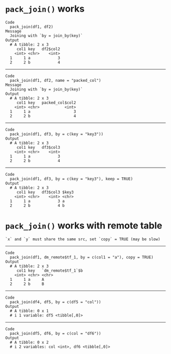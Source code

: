 # `pack_join()` works

    Code
      pack_join(df1, df2)
    Message
      Joining with `by = join_by(key)`
    Output
      # A tibble: 2 x 3
         col1 key   df2$col2
        <int> <chr>    <int>
      1     1 a            3
      2     2 b            4

---

    Code
      pack_join(df1, df2, name = "packed_col")
    Message
      Joining with `by = join_by(key)`
    Output
      # A tibble: 2 x 3
         col1 key   packed_col$col2
        <int> <chr>           <int>
      1     1 a                   3
      2     2 b                   4

---

    Code
      pack_join(df1, df3, by = c(key = "key3"))
    Output
      # A tibble: 2 x 3
         col1 key   df3$col3
        <int> <chr>    <int>
      1     1 a            3
      2     2 b            4

---

    Code
      pack_join(df1, df3, by = c(key = "key3"), keep = TRUE)
    Output
      # A tibble: 2 x 3
         col1 key   df3$col3 $key3
        <int> <chr>    <int> <chr>
      1     1 a            3 a    
      2     2 b            4 b    

# `pack_join()` works with remote table

    `x` and `y` must share the same src, set `copy` = TRUE (may be slow)

---

    Code
      pack_join(df1, dm_remote$tf_1, by = c(col1 = "a"), copy = TRUE)
    Output
      # A tibble: 2 x 3
         col1 key   `dm_remote$tf_1`$b
        <int> <chr> <chr>             
      1     1 a     A                 
      2     2 b     B                 

---

    Code
      pack_join(df4, df5, by = c(df5 = "col"))
    Output
      # A tibble: 0 x 1
      # i 1 variable: df5 <tibble[,0]>

---

    Code
      pack_join(df5, df6, by = c(col = "df6"))
    Output
      # A tibble: 0 x 2
      # i 2 variables: col <int>, df6 <tibble[,0]>

